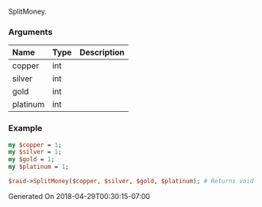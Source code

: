 SplitMoney.
### Arguments
**Name**|**Type**|**Description**
:---|:---|:---
copper|int|
silver|int|
gold|int|
platinum|int|

### Example

```perl
my $copper = 1;
my $silver = 1;
my $gold = 1;
my $platinum = 1;

$raid->SplitMoney($copper, $silver, $gold, $platinum); # Returns void
```


Generated On 2018-04-29T00:30:15-07:00